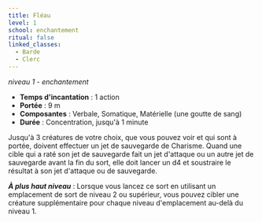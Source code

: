 ```yaml
---
title: Fléau
level: 1
school: enchantement
ritual: false
linked_classes:
  - Barde
  - Clerc
---
```

*niveau 1 - enchantement*

- **Temps d'incantation** : 1 action
- **Portée** : 9 m
- **Composantes** : Verbale, Somatique, Matérielle (une goutte de sang)
- **Durée** : Concentration, jusqu'à 1 minute

Jusqu'à 3 créatures de votre choix, que vous pouvez voir et qui sont à portée, doivent effectuer un jet de sauvegarde de Charisme. Quand une cible qui a raté son jet de sauvegarde fait un jet d'attaque ou un autre jet de sauvegarde avant la fin du sort, elle doit lancer un d4 et soustraire le résultat à son jet d'attaque ou de sauvegarde.

***À plus haut niveau*** : Lorsque vous lancez ce sort en utilisant un emplacement de sort de niveau 2 ou supérieur, vous pouvez cibler une créature supplémentaire pour chaque niveau d'emplacement au-delà du niveau 1.
